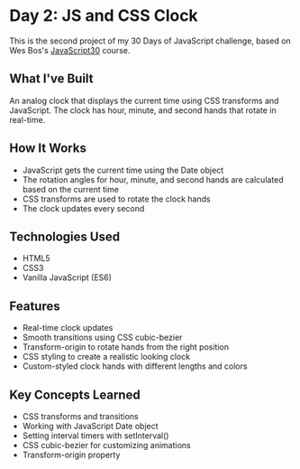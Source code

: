 # Day 2: JS and CSS Clock

This is the second project of my 30 Days of JavaScript challenge, based on Wes Bos's [JavaScript30](https://javascript30.com/) course.

## What I've Built

An analog clock that displays the current time using CSS transforms and JavaScript. The clock has hour, minute, and second hands that rotate in real-time.

## How It Works

- JavaScript gets the current time using the Date object
- The rotation angles for hour, minute, and second hands are calculated based on the current time
- CSS transforms are used to rotate the clock hands
- The clock updates every second

## Technologies Used

- HTML5
- CSS3
- Vanilla JavaScript (ES6)

## Features

- Real-time clock updates
- Smooth transitions using CSS cubic-bezier
- Transform-origin to rotate hands from the right position
- CSS styling to create a realistic looking clock
- Custom-styled clock hands with different lengths and colors

## Key Concepts Learned

- CSS transforms and transitions
- Working with JavaScript Date object
- Setting interval timers with setInterval()
- CSS cubic-bezier for customizing animations
- Transform-origin property 